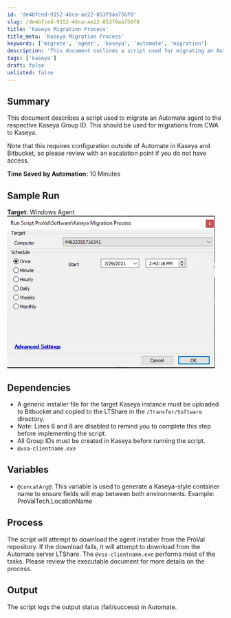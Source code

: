 ```yaml
---
id: 'de4bfced-9152-46ca-ae22-853f9aa756f8'
slug: /de4bfced-9152-46ca-ae22-853f9aa756f8
title: 'Kaseya Migration Process'
title_meta: 'Kaseya Migration Process'
keywords: ['migrate', 'agent', 'kaseya', 'automate', 'migration']
description: 'This document outlines a script used for migrating an Automate agent to the respective Kaseya Group ID. It includes details on dependencies, process, and expected outputs, ensuring a smooth transition from CWA to Kaseya.'
tags: ['kaseya']
draft: false
unlisted: false
---
```


## Summary

This document describes a script used to migrate an Automate agent to the respective Kaseya Group ID. This should be used for migrations from CWA to Kaseya. 

Note that this requires configuration outside of Automate in Kaseya and Bitbucket, so please review with an escalation point if you do not have access.

**Time Saved by Automation:** 10 Minutes

## Sample Run

**Target:** Windows Agent  
![Image](../../../static/img/docs/de4bfced-9152-46ca-ae22-853f9aa756f8/image_1.webp)

## Dependencies

- A generic installer file for the target Kaseya instance must be uploaded to Bitbucket and copied to the LTShare in the `/Transfer/Software` directory.  
- Note: Lines 6 and 8 are disabled to remind you to complete this step before implementing the script.  
- All Group IDs must be created in Kaseya before running the script.  
- `@vsa-clientname.exe`

## Variables

- `@concatArg@`: This variable is used to generate a Kaseya-style container name to ensure fields will map between both environments. Example: ProValTech.LocationName

## Process

The script will attempt to download the agent installer from the ProVal repository. If the download fails, it will attempt to download from the Automate server LTShare. The `@vsa-clientname.exe` performs most of the tasks. Please review the executable document for more details on the process.

## Output

The script logs the output status (fail/success) in Automate.